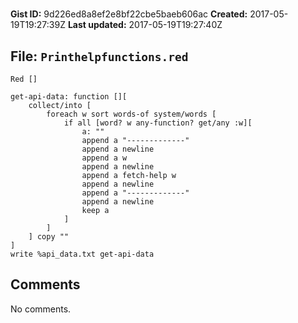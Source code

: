 # 

**Gist ID:** 9d226ed8a8ef2e8bf22cbe5baeb606ac
**Created:** 2017-05-19T19:27:39Z
**Last updated:** 2017-05-19T19:27:40Z

## File: `Printhelpfunctions.red`

```Red
Red []

get-api-data: function [][
    collect/into [
        foreach w sort words-of system/words [
            if all [word? w any-function? get/any :w][
                a: ""
                append a "-------------"
                append a newline
                append a w
                append a newline
                append a fetch-help w
                append a newline 
                append a "-------------"
                append a newline 
                keep a
            ]
        ]
    ] copy ""
]
write %api_data.txt get-api-data
```

## Comments

No comments.
